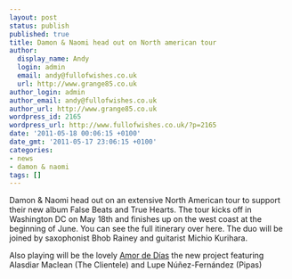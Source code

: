 ```yaml
---
layout: post
status: publish
published: true
title: Damon & Naomi head out on North american tour
author:
  display_name: Andy
  login: admin
  email: andy@fullofwishes.co.uk
  url: http://www.grange85.co.uk
author_login: admin
author_email: andy@fullofwishes.co.uk
author_url: http://www.grange85.co.uk
wordpress_id: 2165
wordpress_url: http://www.fullofwishes.co.uk/?p=2165
date: '2011-05-18 00:06:15 +0100'
date_gmt: '2011-05-17 23:06:15 +0100'
categories:
- news
- damon & naomi
tags: []
---
```

<p>Damon & Naomi head out on an extensive North American tour to support their new album False Beats and True Hearts. The tour kicks off in Washington DC on May 18th and finishes up on the west coast at the beginning of June. <span class="removed_link" title="http://db.fullofwishes.co.uk/wiki/Shows#Damon_.26_Naomi">You can see the full itinerary over here</span>. The duo will be joined by saxophonist Bhob Rainey and guitarist Michio Kurihara.</p>
<p>Also playing will be the lovely <a href="http://amordedias.com/">Amor de D&iacute;as</a> the new project featuring Alasdiar Maclean (The Clientele) and Lupe N&uacute;&ntilde;ez-Fern&aacute;ndez (Pipas)</p>
